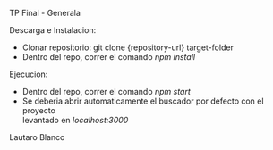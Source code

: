 TP Final - Generala

Descarga e Instalacion:
- Clonar repositorio: git clone {repository-url} target-folder
- Dentro del repo, correr el comando <i>npm install</i>

Ejecucion:
- Dentro del repo, correr el comando <i>npm start</i>
- Se deberia abrir automaticamente el buscador por defecto con el proyecto<br>
levantado en <i>localhost:3000</i>

Lautaro Blanco
